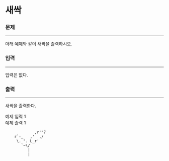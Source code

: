 # 새싹

### 문제

---
아래 예제와 같이 새싹을 출력하시오.

### 입력

---
입력은 없다.

### 출력

---
새싹을 출력한다.

예제 입력 1<br>
예제 출력 1<br>
```
             ,r'"7
    r`-_   ,'  ,/
     \. ". L_r'
       `~\/
          |
          |
```

